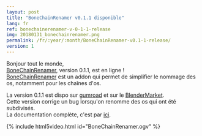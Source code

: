 ```yaml
---
layout: post
title: "BoneChainRenamer v0.1.1 disponible"
lang: fr
ref: bonechainerenamer-v-0-1-1-release
img: 20180131_bonechainrenamer.png
permalink: /fr/:year/:month/BoneChainRenamer-v0.1-1-release/
version: 1
---
```


Bonjour tout le monde,  
[BoneChainRenamer][1], version 0.1.1, est en ligne !  
[BoneChainRenamer][1] est un addon qui permet de simplifier le nommage des os, notamment pour les chaînes d'os.  


La version 0.1.1 est dispo sur [gumroad][2] et sur le [BlenderMarket][3].  
Cette version corrige un bug lorsqu'on renomme des os qui ont été subdivisés.  
La documentation complète, c'est par [ici][1].

{% include html5video.html id="BoneChainRenamer.ogv" %}

[1]: {{site.base_url}}/fr/tools/BoneChainRenamer/
[2]: https://gumroad.com/l/bonechainrenamer
[3]: https://blendermarket.com/products/bonechainrenamer
